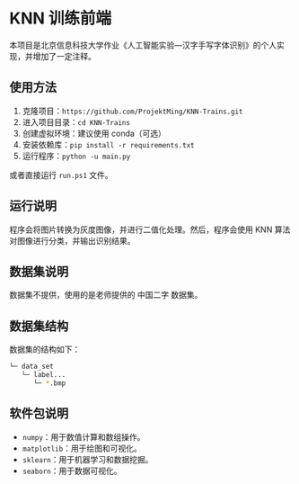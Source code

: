 # KNN 训练前端

本项目是北京信息科技大学作业《人工智能实验—汉字手写字体识别》的个人实现，并增加了一定注释。

## 使用方法

1. 克隆项目：`https://github.com/ProjektMing/KNN-Trains.git`
2. 进入项目目录：`cd KNN-Trains`
3. 创建虚拟环境：建议使用 conda（可选）
4. 安装依赖库：`pip install -r requirements.txt`
5. 运行程序：`python -u main.py`

或者直接运行 `run.ps1` 文件。

## 运行说明

程序会将图片转换为灰度图像，并进行二值化处理。然后，程序会使用 KNN 算法对图像进行分类，并输出识别结果。

## 数据集说明

数据集不提供，使用的是老师提供的 中国二字 数据集。

## 数据集结构

数据集的结构如下：

```bash
└─ data_set
   └─ label...
      └─ *.bmp
```

## 软件包说明

- `numpy`：用于数值计算和数组操作。
- `matplotlib`：用于绘图和可视化。
- `sklearn`：用于机器学习和数据挖掘。
- `seaborn`：用于数据可视化。

